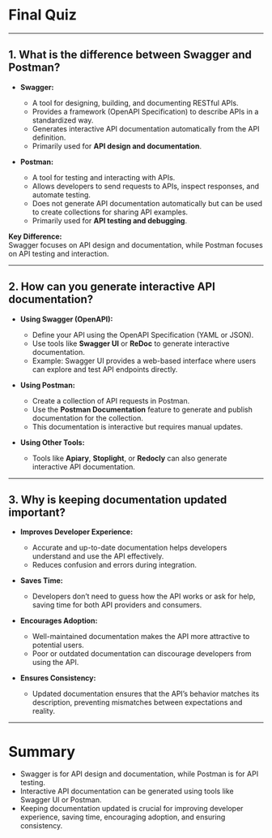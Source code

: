 # Final Quiz

---

## 1. What is the difference between Swagger and Postman?

- **Swagger:**
  - A tool for designing, building, and documenting RESTful APIs.
  - Provides a framework (OpenAPI Specification) to describe APIs in a standardized way.
  - Generates interactive API documentation automatically from the API definition.
  - Primarily used for **API design and documentation**.

- **Postman:**
  - A tool for testing and interacting with APIs.
  - Allows developers to send requests to APIs, inspect responses, and automate testing.
  - Does not generate API documentation automatically but can be used to create collections for sharing API examples.
  - Primarily used for **API testing and debugging**.

**Key Difference:**  
Swagger focuses on API design and documentation, while Postman focuses on API testing and interaction.

---

## 2. How can you generate interactive API documentation?

- **Using Swagger (OpenAPI):**
  - Define your API using the OpenAPI Specification (YAML or JSON).
  - Use tools like **Swagger UI** or **ReDoc** to generate interactive documentation.
  - Example: Swagger UI provides a web-based interface where users can explore and test API endpoints directly.

- **Using Postman:**
  - Create a collection of API requests in Postman.
  - Use the **Postman Documentation** feature to generate and publish documentation for the collection.
  - This documentation is interactive but requires manual updates.

- **Using Other Tools:**
  - Tools like **Apiary**, **Stoplight**, or **Redocly** can also generate interactive API documentation.

---

## 3. Why is keeping documentation updated important?

- **Improves Developer Experience:**
  - Accurate and up-to-date documentation helps developers understand and use the API effectively.
  - Reduces confusion and errors during integration.

- **Saves Time:**
  - Developers don’t need to guess how the API works or ask for help, saving time for both API providers and consumers.

- **Encourages Adoption:**
  - Well-maintained documentation makes the API more attractive to potential users.
  - Poor or outdated documentation can discourage developers from using the API.

- **Ensures Consistency:**
  - Updated documentation ensures that the API’s behavior matches its description, preventing mismatches between expectations and reality.

---

# Summary

- Swagger is for API design and documentation, while Postman is for API testing.
- Interactive API documentation can be generated using tools like Swagger UI or Postman.
- Keeping documentation updated is crucial for improving developer experience, saving time, encouraging adoption, and ensuring consistency.